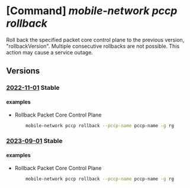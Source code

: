 # [Command] _mobile-network pccp rollback_

Roll back the specified packet core control plane to the previous version, "rollbackVersion". Multiple consecutive rollbacks are not possible. This action may cause a service outage.

## Versions

### [2022-11-01](/Resources/mgmt-plane/L3N1YnNjcmlwdGlvbnMve30vcmVzb3VyY2Vncm91cHMve30vcHJvdmlkZXJzL21pY3Jvc29mdC5tb2JpbGVuZXR3b3JrL3BhY2tldGNvcmVjb250cm9scGxhbmVzL3t9L3JvbGxiYWNr/2022-11-01.xml) **Stable**

<!-- mgmt-plane /subscriptions/{}/resourcegroups/{}/providers/microsoft.mobilenetwork/packetcorecontrolplanes/{}/rollback 2022-11-01 -->

#### examples

- Rollback Packet Core Control Plane
    ```bash
        mobile-network pccp rollback --pccp-name pccp-name -g rg
    ```

### [2023-09-01](/Resources/mgmt-plane/L3N1YnNjcmlwdGlvbnMve30vcmVzb3VyY2Vncm91cHMve30vcHJvdmlkZXJzL21pY3Jvc29mdC5tb2JpbGVuZXR3b3JrL3BhY2tldGNvcmVjb250cm9scGxhbmVzL3t9L3JvbGxiYWNr/2023-09-01.xml) **Stable**

<!-- mgmt-plane /subscriptions/{}/resourcegroups/{}/providers/microsoft.mobilenetwork/packetcorecontrolplanes/{}/rollback 2023-09-01 -->

#### examples

- Rollback Packet Core Control Plane
    ```bash
        mobile-network pccp rollback --pccp-name pccp-name -g rg
    ```

